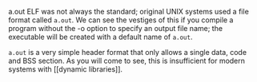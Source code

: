 a.out ELF was not always the standard; original UNIX systems used a file format called `a.out`. We can see the vestiges of this if you compile a program without the -o option to specify an output file name; the executable will be created with a default name of `a.out`. 

`a.out` is a very simple header format that only allows a single data, code and BSS section. As you will come to see, this is insufficient for modern systems with [[dynamic libraries]].


